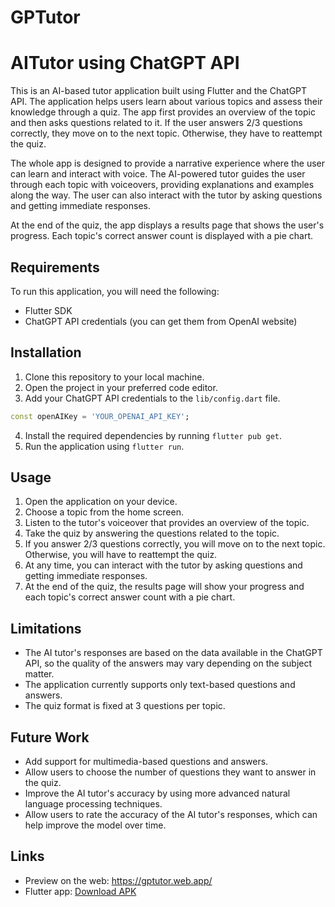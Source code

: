 # GPTutor

# AITutor using ChatGPT API

This is an AI-based tutor application built using Flutter and the ChatGPT API. The application helps users learn about various topics and assess their knowledge through a quiz. The app first provides an overview of the topic and then asks questions related to it. If the user answers 2/3 questions correctly, they move on to the next topic. Otherwise, they have to reattempt the quiz.

The whole app is designed to provide a narrative experience where the user can learn and interact with voice. The AI-powered tutor guides the user through each topic with voiceovers, providing explanations and examples along the way. The user can also interact with the tutor by asking questions and getting immediate responses.

At the end of the quiz, the app displays a results page that shows the user's progress. Each topic's correct answer count is displayed with a pie chart.

## Requirements

To run this application, you will need the following:

- Flutter SDK
- ChatGPT API credentials (you can get them from OpenAI website)

## Installation

1. Clone this repository to your local machine.
2. Open the project in your preferred code editor.
3. Add your ChatGPT API credentials to the `lib/config.dart` file.
```dart
const openAIKey = 'YOUR_OPENAI_API_KEY';
```
4. Install the required dependencies by running `flutter pub get`.
5. Run the application using `flutter run`.

## Usage

1. Open the application on your device.
2. Choose a topic from the home screen.
3. Listen to the tutor's voiceover that provides an overview of the topic.
4. Take the quiz by answering the questions related to the topic.
5. If you answer 2/3 questions correctly, you will move on to the next topic. Otherwise, you will have to reattempt the quiz.
6. At any time, you can interact with the tutor by asking questions and getting immediate responses.
7. At the end of the quiz, the results page will show your progress and each topic's correct answer count with a pie chart.

## Limitations

- The AI tutor's responses are based on the data available in the ChatGPT API, so the quality of the answers may vary depending on the subject matter.
- The application currently supports only text-based questions and answers.
- The quiz format is fixed at 3 questions per topic.

## Future Work

- Add support for multimedia-based questions and answers.
- Allow users to choose the number of questions they want to answer in the quiz.
- Improve the AI tutor's accuracy by using more advanced natural language processing techniques.
- Allow users to rate the accuracy of the AI tutor's responses, which can help improve the model over time.

## Links
- Preview on the web: https://gptutor.web.app/
- Flutter app: [Download APK](https://drive.google.com/file/d/1WXihk6b8Km3F2gF5ah8hfdsig4PpQSX0/view?usp=sharing)

